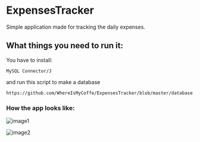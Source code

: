 # ExpensesTracker

Simple application made for tracking the daily expenses.

## What things you need to run it:

You have to install:
```
MySQL Connector/J 
```
and run this script to make a database
```
https://github.com/WhereIsMyCoffe/ExpensesTracker/blob/master/database.sql
```
### How the app looks like: 

![image1](https://raw.githubusercontent.com/whereismycoffe/expensestracker/master/ExpensesTracker/Images/image1.png)

![image2](https://raw.githubusercontent.com/whereismycoffe/expensestracker/master/ExpensesTracker/Images/image2.png)
